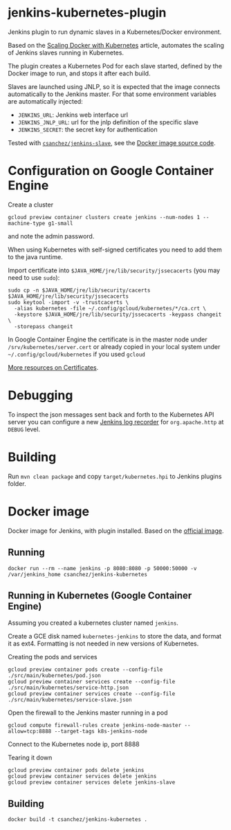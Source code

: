 jenkins-kubernetes-plugin
=========================

Jenkins plugin to run dynamic slaves in a Kubernetes/Docker environment.

Based on the [Scaling Docker with Kubernetes](http://www.infoq.com/articles/scaling-docker-with-kubernetes) article,
automates the scaling of Jenkins slaves running in Kubernetes.

The plugin creates a Kubernetes Pod for each slave started,
defined by the Docker image to run, and stops it after each build.

Slaves are launched using JNLP, so it is expected that the image connects automatically to the Jenkins master.
For that some environment variables are automatically injected:

* `JENKINS_URL`: Jenkins web interface url
* `JENKINS_JNLP_URL`: url for the jnlp definition of the specific slave
* `JENKINS_SECRET`: the secret key for authentication

Tested with [`csanchez/jenkins-slave`](https://registry.hub.docker.com/u/csanchez/jenkins-slave/),
see the [Docker image source code](https://github.com/carlossg/jenkins-slave-docker).


# Configuration on Google Container Engine

Create a cluster 

    gcloud preview container clusters create jenkins --num-nodes 1 --machine-type g1-small

and note the admin password.


When using Kubernetes with self-signed certificates you need to add them to the java runtime.

Import certificate into `$JAVA_HOME/jre/lib/security/jssecacerts`
(you may need to use `sudo`):

    sudo cp -n $JAVA_HOME/jre/lib/security/cacerts $JAVA_HOME/jre/lib/security/jssecacerts
    sudo keytool -import -v -trustcacerts \
      -alias kubernetes -file ~/.config/gcloud/kubernetes/*/ca.crt \
      -keystore $JAVA_HOME/jre/lib/security/jssecacerts -keypass changeit \
      -storepass changeit

In Google Container Engine the certificate is in the master node under `/srv/kubernetes/server.cert`
or already copied in your local system under `~/.config/gcloud/kubernetes` if you used `gcloud`

[More resources on Certificates](http://erikzaadi.com/2011/09/09/connecting-jenkins-to-self-signed-certificated-servers/).

# Debugging

To inspect the json messages sent back and forth to the Kubernetes API server you can configure
a new [Jenkins log recorder](https://wiki.jenkins-ci.org/display/JENKINS/Logging) for `org.apache.http`
at `DEBUG` level.


# Building

Run `mvn clean package` and copy `target/kubernetes.hpi` to Jenkins plugins folder.

# Docker image

Docker image for Jenkins, with plugin installed.
Based on the [official image](https://registry.hub.docker.com/_/jenkins/).

## Running

    docker run --rm --name jenkins -p 8080:8080 -p 50000:50000 -v /var/jenkins_home csanchez/jenkins-kubernetes

## Running in Kubernetes (Google Container Engine)

Assuming you created a kubernetes cluster named `jenkins`.

Create a GCE disk named `kubernetes-jenkins` to store the data, and format it as ext4.
Formatting is not needed in new versions of Kubernetes.

Creating the pods and services

    gcloud preview container pods create --config-file ./src/main/kubernetes/pod.json
    gcloud preview container services create --config-file ./src/main/kubernetes/service-http.json
    gcloud preview container services create --config-file ./src/main/kubernetes/service-slave.json

Open the firewall to the Jenkins master running in a pod

    gcloud compute firewall-rules create jenkins-node-master --allow=tcp:8888 --target-tags k8s-jenkins-node

Connect to the Kubernetes node ip, port 8888


Tearing it down

    gcloud preview container pods delete jenkins
    gcloud preview container services delete jenkins
    gcloud preview container services delete jenkins-slave



## Building

    docker build -t csanchez/jenkins-kubernetes .
